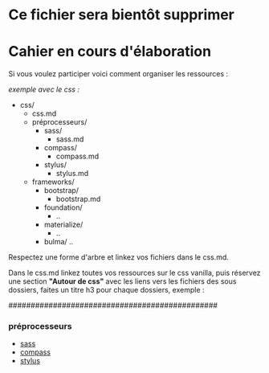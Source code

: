 # Ce fichier sera bientôt supprimer

# Cahier en cours d'élaboration
Si vous voulez participer voici comment organiser les ressources :

*exemple avec le css :*

* css/
    * css.md
    * préprocesseurs/
        * sass/
            * sass.md
        * compass/
            * compass.md
        * stylus/
            * stylus.md
    * frameworks/
        * bootstrap/
            * bootstrap.md
        * foundation/
            * ..
        * materialize/
            * ..
        * bulma/
            ..

Respectez une forme d'arbre et linkez vos fichiers dans le css.md.

Dans le css.md linkez toutes vos ressources sur le css vanilla, puis réservez une section **"Autour de css"** avec les liens vers les fichiers des sous dossiers, faites un titre h3 pour chaque dossiers, exemple : 

###############################################


### préprocesseurs

* [sass](./preprocesseurs/sass/sass.md)
* [compass](./preprocesseurs/compass/compass.md)
* [stylus](./preprocesseurs/stylus/stylus.md)
